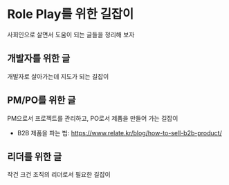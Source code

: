 # Role Play를 위한 길잡이
사회인으로 살면서 도움이 되는 글들을 정리해 보자

## 개발자를 위한 글
개발자로 살아가는데 지도가 되는 길잡이

## PM/PO를 위한 글
PM으로서 프로젝트를 관리하고, PO로서 제품을 만들어 가는 길잡이

- B2B 제품을 파는 법: https://www.relate.kr/blog/how-to-sell-b2b-product/

## 리더를 위한 글
작건 크건 조직의 리더로서 필요한 길잡이
